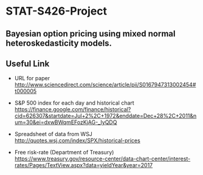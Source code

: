 # STAT-S426-Project 
## Bayesian option pricing using mixed normal heteroskedasticity models.

## Useful Link
* URL for paper
http://www.sciencedirect.com/science/article/pii/S0167947313002454#t000005

* S&P 500 index for each day and historical chart
https://finance.google.com/finance/historical?cid=626307&startdate=Jul+2%2C+1972&enddate=Dec+28%2C+2011&num=30&ei=dxwBWqmEFozKjAG-_IyQDQ

* Spreadsheet of data from WSJ
http://quotes.wsj.com/index/SPX/historical-prices

* Free risk-rate (Department of Treasury)
https://www.treasury.gov/resource-center/data-chart-center/interest-rates/Pages/TextView.aspx?data=yieldYear&year=2017



